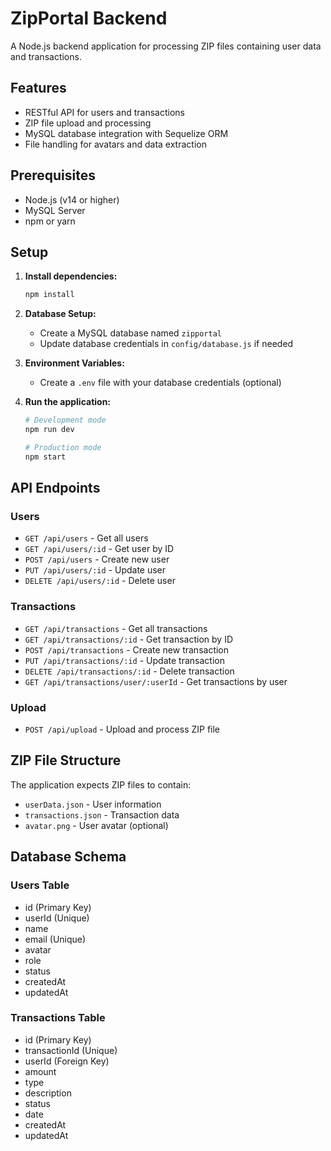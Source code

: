 # ZipPortal Backend

A Node.js backend application for processing ZIP files containing user data and transactions.

## Features

- RESTful API for users and transactions
- ZIP file upload and processing
- MySQL database integration with Sequelize ORM
- File handling for avatars and data extraction

## Prerequisites

- Node.js (v14 or higher)
- MySQL Server
- npm or yarn

## Setup

1. **Install dependencies:**
   ```bash
   npm install
   ```

2. **Database Setup:**
   - Create a MySQL database named `zipportal`
   - Update database credentials in `config/database.js` if needed

3. **Environment Variables:**
   - Create a `.env` file with your database credentials (optional)

4. **Run the application:**
   ```bash
   # Development mode
   npm run dev
   
   # Production mode
   npm start
   ```

## API Endpoints

### Users
- `GET /api/users` - Get all users
- `GET /api/users/:id` - Get user by ID
- `POST /api/users` - Create new user
- `PUT /api/users/:id` - Update user
- `DELETE /api/users/:id` - Delete user

### Transactions
- `GET /api/transactions` - Get all transactions
- `GET /api/transactions/:id` - Get transaction by ID
- `POST /api/transactions` - Create new transaction
- `PUT /api/transactions/:id` - Update transaction
- `DELETE /api/transactions/:id` - Delete transaction
- `GET /api/transactions/user/:userId` - Get transactions by user

### Upload
- `POST /api/upload` - Upload and process ZIP file

## ZIP File Structure

The application expects ZIP files to contain:
- `userData.json` - User information
- `transactions.json` - Transaction data
- `avatar.png` - User avatar (optional)

## Database Schema

### Users Table
- id (Primary Key)
- userId (Unique)
- name
- email (Unique)
- avatar
- role
- status
- createdAt
- updatedAt

### Transactions Table
- id (Primary Key)
- transactionId (Unique)
- userId (Foreign Key)
- amount
- type
- description
- status
- date
- createdAt
- updatedAt
